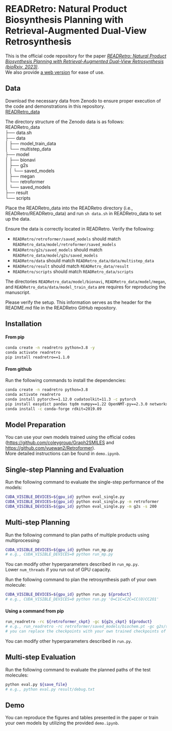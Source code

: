 # READRetro: Natural Product Biosynthesis Planning with Retrieval-Augmented Dual-View Retrosynthesis
This is the official code repository for the paper [*READRetro: Natural Product Biosynthesis Planning with Retrieval-Augmented Dual-View Retrosynthesis (bioRxiv, 2023)*](https://www.biorxiv.org/content/10.1101/2023.03.21.533616v1).<br>
We also provide [a web version](https://readretro.net) for ease of use.

## Data
Download the necessary data from Zenodo to ensure proper execution of the code and demonstrations in this repository.</br>
[READRetro_data](https://zenodo.org/records/10494636)</br>

The directory structure of the Zenodo data is as follows:</br>
READRetro_data</br>
    ├── data.sh</br>
    ├── data</br>
    │   ├── model_train_data</br>
    │   └── multistep_data</br>
    ├── model</br>
    │   ├── bionavi</br>
    │   ├── g2s</br>
    │   │   └── saved_models</br>
    │   ├── megan</br>
    │   └── retroformer</br>
    │       └── saved_models</br>
    ├── result</br>
    └── scripts</br>

Place the READRetro_data into the READRetro directory (i.e., READRetro/READRetro_data) and run `sh data.sh` in READRetro_data to set up the data.</br>

Ensure the data is correctly located in READRetro. Verify the following:</br>
- `READRetro/retroformer/saved_models` should match `READRetro_data/model/retroformer/saved_models`</br> 
- `READRetro/g2s/saved_models` should match `READRetro_data/model/g2s/saved_models`</br>
- `READRetro/data` should match `READRetro_data/data/multistep_data`</br>
- `READRetro/result` should match `READRetro_data/result`</br>
- `READRetro/scripts` should match `READRetro_data/scripts`</br>

The directories `READRetro_data/model/bionavi`, `READRetro_data/model/megan`, and `READRetro_data/data/model_train_data` are requires for reproducing the manuscript.

Please verify the setup. This information serves as the header for the README.md file in the READRetro GitHub repository.


## Installation
#### From pip
```bash
conda create -n readretro python=3.8 -y
conda activate readretro
pip install readretro==1.1.0
```
#### From github
Run the following commands to install the dependencies:
```bash
conda create -n readretro python=3.8
conda activate readretro
conda install pytorch==1.12.0 cudatoolkit=11.3 -c pytorch
pip install easydict pandas tqdm numpy==1.22 OpenNMT-py==2.3.0 networkx==2.5    # need to fix the miner version of numpy (np.bool was deprecated)
conda install -c conda-forge rdkit=2019.09
```

## Model Preparation
You can use your own models trained using the official codes (https://github.com/coleygroup/Graph2SMILES and https://github.com/yuewan2/Retroformer).<br>
More detailed instructions can be found in `demo.ipynb`.

## Single-step Planning and Evaluation
Run the following command to evaluate the single-step performance of the models:
```bash
CUDA_VISIBLE_DEVICES=${gpu_id} python eval_single.py                    # ensemble
CUDA_VISIBLE_DEVICES=${gpu_id} python eval_single.py -m retroformer     # Retroformer
CUDA_VISIBLE_DEVICES=${gpu_id} python eval_single.py -m g2s -s 200      # Graph2SMILES
```

## Multi-step Planning
Run the following command to plan paths of multiple products using multiprocessing:
```bash
CUDA_VISIBLE_DEVICES=${gpu_id} python run_mp.py
# e.g., CUDA_VISIBLE_DEVICES=0 python run_mp.py
```
You can modify other hyperparameters described in `run_mp.py`.<br>
Lower `num_threads` if you run out of GPU capacity.

Run the following command to plan the retrosynthesis path of your own molecule:
```bash
CUDA_VISIBLE_DEVICES=${gpu_id} python run.py ${product}
# e.g., CUDA_VISIBLE_DEVICES=0 python run.py 'O=C1C=C2C=CC(O)CC2O1'
```
#### Using a command from pip
``` bash
run_readretro -rc ${retroformer_ckpt} -gc ${g2s_ckpt} ${product}
# e.g., run_readretro -rc retroformer/saved_models/biochem.pt -gc g2s/saved_models/biochem.pt 'O=C1C=C2C=CC(O)CC2O1'
# you can replace the checkpoints with your own trained checkpoints of retroformer and g2s
```
You can modify other hyperparameters described in `run.py`.

## Multi-step Evaluation
Run the following command to evaluate the planned paths of the test molecules:
```bash
python eval.py ${save_file}
# e.g., python eval.py result/debug.txt
```

## Demo
You can reproduce the figures and tables presented in the paper or train your own models by utilizing the provided `demo.ipynb`.

<!-- 
## Citation
If you find this repository and our paper useful, we kindly request to cite our work.

```BibTex
@article{lee2023READRetro,
  author    = {Seul Lee and
               Taein Kim and
               Min-Soo Choi and
               Yejin Kwak and
               Jeongbin Park and
               Sung Ju Hwang and
               Sang-Gyu Kim},
  title     = {READRetro: Natural Product Biosynthesis Planning
               with Retrieval-Augmented Dual-View Retrosynthesis},
  journal   = {bioRxiv},
  year      = {2023}
}
``` -->
